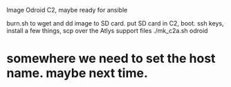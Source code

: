 Image Odroid C2, maybe ready for ansible

burn.sh to wget and dd image to SD card.
put SD card in C2, boot.
ssh keys, install a few things, scp over the Atlys support files
./mk_c2a.sh odroid
# somewhere we need to set the host name. maybe next time.
